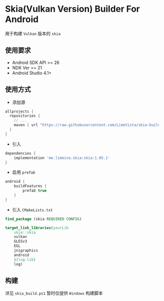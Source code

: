 # Skia(Vulkan Version) Builder For Android
用于构建 `Vulkan` 版本的 `skia`

## 使用要求
* Android SDK API >= 26
* NDK Ver >= 21
* Android Studio 4.1+

## 使用方式
* 添加源
```groovy
allprojects {
  repositories {
    // ...
    maven { url "https://raw.githubusercontent.com/LimeVista/skia-builder/master/prebuilt" }
  }
}
```
* 引入
```groovy
dependencies {
    implementation 'me.limeice.skia:skia:1.85.1'
}
```
* 启用 `prefab`
```groovy
android {
    buildFeatures {
        prefab true
    }
}
```
* 引入 `CMakeLists.txt`
```cmake
find_package (skia REQUIRED CONFIG)

target_link_libraries(yourLib 
    skia::skia
    vulkan
    GLESv3
    EGL
    jnigraphics
    android
    ${log-lib}
    log)
```

## 构建
详见 `skia_build.ps1` 暂时仅提供 `Windows` 构建脚本
